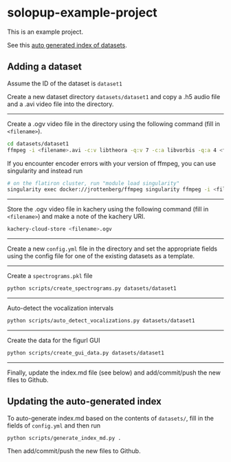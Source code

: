 # solopup-example-project

This is an example project.

See this [auto generated index of datasets](./index.md).

## Adding a dataset

Assume the ID of the dataset is `dataset1`

Create a new dataset directory `datasets/dataset1` and copy a .h5 audio file and a .avi video file into the directory.

---

Create a .ogv video file in the directory using the following command (fill in `<filename>`).

```bash
cd datasets/dataset1
ffmpeg -i <filename>.avi -c:v libtheora -q:v 7 -c:a libvorbis -q:a 4 <filename>.ogv
```

If you encounter encoder errors with your version of ffmpeg, you can use singularity and instead run

```bash
# on the flatiron cluster, run "module load singularity"
singularity exec docker://jrottenberg/ffmpeg singularity ffmpeg -i <filename>.avi -c:v libtheora -q:v 7 -c:a libvorbis -q:a 4 <filename>.ogv
```

---

Store the .ogv video file in kachery using the following command (fill in `<filename>`) and make a note of the kachery URI.

```bash
kachery-cloud-store <filename>.ogv
```

---

Create a new `config.yml` file in the directory and set the appropriate fields using the config file for one of the existing datasets as a template.

---

Create a `spectrograms.pkl` file

```bash
python scripts/create_spectrograms.py datasets/dataset1
```

---

Auto-detect the vocalization intervals

```bash
python scripts/auto_detect_vocalizations.py datasets/dataset1
```

---

Create the data for the figurl GUI

```bash
python scripts/create_gui_data.py datasets/dataset1
```

---

Finally, update the index.md file (see below) and add/commit/push the new files to Github.

## Updating the auto-generated index

To auto-generate index.md based on the contents of `datasets/`, fill in the fields of `config.yml` and then run

```bash
python scripts/generate_index_md.py .
```

Then add/commit/push the new files to Github.




